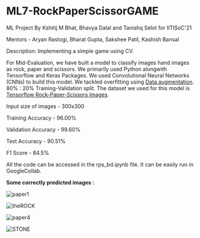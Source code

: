 # ML7-RockPaperScissorGAME
ML Project By Kshitij M Bhat, Bhavya Dalal and Tanishq Selot for IITISoC'21

Mentors - Aryan Rastogi, Bharat Gupta, Sakshee Patil, Kashish Bansal

Description: Implementing a simple game using CV.

For Mid-Evaluation, we have built a model to classify images hand images as rock, paper and scissors. We primarily used Python alongwith Tensorflow and Keras Packages. We used Convolutional Neural Networks (CNNs) to build this model. We tackled overfitting using [Data augmentation](https://www.tensorflow.org/tutorials/images/data_augmentation). 80% : 20% Training-Validation split. The dataset we used for this model is [Tensorflow Rock-Paper-Scissors Images](https://www.tensorflow.org/datasets/catalog/rock_paper_scissors).

Input size of images - 300x300 

Training Accuracy - 96.00%

Validation Accuracy - 99.60%

Test Accuracy - 90.51%

F1 Score - 84.5%

All the code can be accessed in the rps_bd.ipynb file. It can be easily run in GoogleCollab.

**Some correctly predicted images :**

![paper1](https://user-images.githubusercontent.com/81608921/125164332-4babaa80-e1af-11eb-8f37-12f28b4291e4.jpg)

![theROCK](https://user-images.githubusercontent.com/81608921/125164432-ce346a00-e1af-11eb-8a02-fe922340c610.jpg)

![paper4](https://user-images.githubusercontent.com/81608921/125164492-19e71380-e1b0-11eb-97fc-0000e6985127.jpg)

![STONE](https://user-images.githubusercontent.com/81608921/125164523-561a7400-e1b0-11eb-8064-46006b9efa98.jpg)

